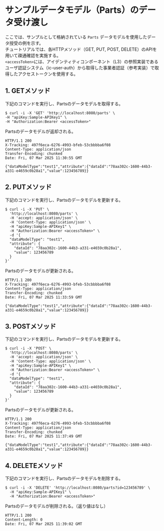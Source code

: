 # サンプルデータモデル（Parts）のデータ受け渡し
ここでは、サンプルとして格納されている ```Parts``` データモデルを使用したデータ授受の例を示す。  
チュートリアルでは、各HTTPメソッド（GET, PUT, POST, DELETE）のAPIを用いて疎通確認を実施する。  
```<accessToken>```には、アイデンティティコンポーネント（L3）の参照実装であるユーザ認証システム（ic-user-auth）から取得した事業者認証（参考実装）で取得したアクセストークンを使用する。  

## 1. GETメソッド
下記のコマンドを実行し、Partsのデータモデルを取得する。
```shell
$ curl -i -X 'GET' 'http://localhost:8080/parts' \
-H "apiKey:Sample-APIKey1" \
-H "Authorization:Bearer <accessToken>"
```

Partsのデータモデルが返却される。  
```
HTTP/1.1 200
X-Tracking: 497f6eca-6276-4993-bfeb-53cbbbba6f08
Content-Type: application/json
Transfer-Encoding: chunked
Date: Fri, 07 Mar 2025 11:30:55 GMT

{"dataModelType":"test1","attribute":{"dataId":"78aa302c-1600-44b3-a331-e4659c0b28a1","value":123456789}}
```

## 2. PUTメソッド
下記のコマンドを実行し、Partsのデータモデルを更新する。
```shell
$ curl -i -X 'PUT' \
  'http://localhost:8080/parts' \
  -H 'accept: application/json' \
  -H 'Content-Type: application/json' \
  -H "apiKey:Sample-APIKey1" \
  -H "Authorization:Bearer <accessToken>" \
  -d '{
  "dataModelType": "test1",
  "attribute": {
    "dataId": "78aa302c-1600-44b3-a331-e4659c0b28a1",
    "value": 123456789
  }
}'
```
Partsのデータモデルが更新される。  
```
HTTP/1.1 200
X-Tracking: 497f6eca-6276-4993-bfeb-53cbbbba6f08
Content-Type: application/json
Transfer-Encoding: chunked
Date: Fri, 07 Mar 2025 11:33:59 GMT

{"dataModelType":"test1","attribute":{"dataId":"78aa302c-1600-44b3-a331-e4659c0b28a1","value":123456789}}
```

## 3. POSTメソッド
下記のコマンドを実行し、Partsのデータモデルを更新する。
```shell
$ curl -i -X 'POST' \
  'http://localhost:8080/parts' \
  -H 'accept: application/json' \
  -H 'Content-Type: application/json' \
  -H "apiKey:Sample-APIKey1" \
  -H "Authorization:Bearer <accessToken>" \
  -d '{
  "dataModelType": "test1",
  "attribute": {
    "dataId": "78aa302c-1600-44b3-a331-e4659c0b28a1",
    "value": 123456789
  }
}'
```
Partsのデータモデルが更新される。  
```
HTTP/1.1 200
X-Tracking: 497f6eca-6276-4993-bfeb-53cbbbba6f08
Content-Type: application/json
Transfer-Encoding: chunked
Date: Fri, 07 Mar 2025 11:37:49 GMT

{"dataModelType":"test1","attribute":{"dataId":"78aa302c-1600-44b3-a331-e4659c0b28a1","value":123456789}}
```

## 4. DELETEメソッド
下記のコマンドを実行し、Partsのデータモデルを削除する。
```shell
$ curl -i -X 'DELETE' 'http://localhost:8080/parts?id=123456789' \
  -H "apiKey:Sample-APIKey1" \
  -H "Authorization:Bearer <accessToken>"
```
Partsのデータモデルが削除される。（返り値はなし）  
```
HTTP/1.1 200
Content-Length: 0
Date: Fri, 07 Mar 2025 11:39:02 GMT
```



